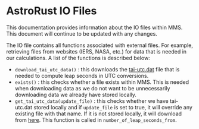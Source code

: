 # AstroRust IO Files
This documentation provides information about the IO files within MMS. This document will continue to be updated with any changes.

The IO file contains all functions associated with external files. For example, retrieving files from websites (IERS, NASA, etc.) for data that is needed in our calculations. A list of the functions is described below:

* `download_tai_utc_data()` : this downloads the [tai-utc.dat](https://maia.usno.navy.mil/ser7/tai-utc.dat) file that is needed to compute leap seconds in UTC conversions.
* `exists()` : this checks whether a file exists within MMS. This is needed when downloading data as we do not want to be unnecessarily downloading data we already have stored locally. 
* `get_tai_utc_data(update_file)` : this checks whether we have tai-utc.dat stored locally and if `update_file` is set to true, it will override any existing file with that name. If it is not stored locally, it will download from [here](https://maia.usno.navy.mil/ser7/tai-utc.dat). This function is called in `number_of_leap_seconds_from`.

